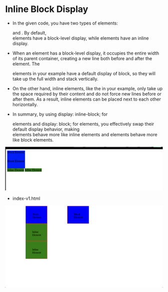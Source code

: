 # Inline Block Display

- In the given code, you have two types of elements: <div> and <span>. By default, <div> elements have a block-level display, while <span> elements have an inline display.

- When an element has a block-level display, it occupies the entire width of its parent container, creating a new line both before and after the element. The <div> elements in your example have a default display of block, so they will take up the full width and stack vertically.

- On the other hand, inline elements, like the <span> in your example, only take up the space required by their content and do not force new lines before or after them. As a result, inline elements can be placed next to each other horizontally.

- In summary, by using display: inline-block; for <div> elements and display: block; for <span> elements, you effectively swap their default display behavior, making <div> elements behave more like inline elements and <span> elements behave more like block elements.
  

![img](.images/img.png)


- index-v1.html

![img](.images/image-2023-04-15-09-50-55.png)